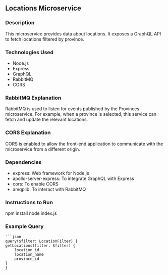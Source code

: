 ## Locations Microservice
### Description
This microservice provides data about locations. It exposes a GraphQL API to fetch locations filtered by province.
### Technologies Used
- Node.js
- Express
- GraphQL
- RabbitMQ
- CORS
### RabbitMQ Explanation
RabbitMQ is used to listen for events published by the Provinces microservice. For example, when a province is selected, this service can fetch and update the relevant locations.
### CORS Explanation
CORS is enabled to allow the front-end application to communicate with the microservice from a different origin.
### Dependencies
- express: Web framework for Node.js
- apollo-server-express: To integrate GraphQL with Express
- cors: To enable CORS
- amqplib: To interact with RabbitMQ
### Instructions to Run
npm install
node index.js
### Example Query
    ```json
    query($filter: LocationFilter) {
    getLocations(filter: $filter) {
        location_id
        location_name
        province_id
    }
    }

